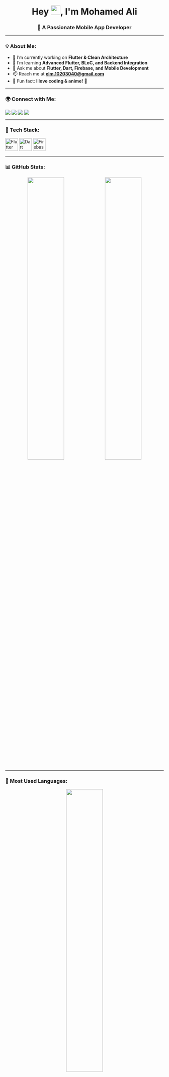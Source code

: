 

<h1 align="center">Hey <img src="https://media.giphy.com/media/hvRJCLFzcasrR4ia7z/giphy.gif" width="30px"/>, I'm Mohamed Ali</h1>
<h3 align="center">🚀 A Passionate Mobile App Developer</h3>

---

### 💡 About Me:
- 🔭 I’m currently working on **Flutter & Clean Architecture**
- 🌱 I’m learning **Advanced Flutter, BLoC, and Backend Integration**
- 💬 Ask me about **Flutter, Dart, Firebase, and Mobile Development**
- 📫 Reach me at **[elm.10203040@gmail.com](mailto:your-email@example.com)**  
- 🎯 Fun fact: **I love coding & anime!** 🎥

---

### 🌍 Connect with Me:
<p align="left">
<a href="https://www.linkedin.com/in/mohamed-ali-7x/" target="_blank">
  <img align="center" src="https://img.shields.io/badge/LinkedIn-0077B5?style=for-the-badge&logo=linkedin&logoColor=white" />
</a>
<a href="https://www.facebook.com/MOMO7ALIX" target="_blank">
  <img align="center" src="https://img.shields.io/badge/Facebook-1877F2?style=for-the-badge&logo=facebook&logoColor=white" />
</a>
<a href="https://x.com/MOMO7XALI" target="_blank">
  <img align="center" src="https://img.shields.io/badge/Twitter-1DA1F2?style=for-the-badge&logo=twitter&logoColor=white" />
</a>
<a href="https://github.com/MOMO7ALI" target="_blank">
  <img align="center" src="https://img.shields.io/badge/GitHub-181717?style=for-the-badge&logo=github&logoColor=white" />
</a>
</p>

---

### 🚀 Tech Stack:
<p align="left">
  <img src="https://cdn.jsdelivr.net/gh/devicons/devicon/icons/flutter/flutter-original.svg" alt="Flutter" width="40" height="40"/>
  <img src="https://cdn.jsdelivr.net/gh/devicons/devicon/icons/dart/dart-original.svg" alt="Dart" width="40" height="40"/>
  <img src="https://cdn.jsdelivr.net/gh/devicons/devicon/icons/firebase/firebase-plain.svg" alt="Firebase" width="40" height="40"/>

</p>

---

### 📊 GitHub Stats:
<p align="center">
  <img src="https://github-readme-stats.vercel.app/api?username=MOMO7ALI&show_icons=true&theme=radical&hide_border=true" width="48%" />
  <img src="https://github-readme-streak-stats.herokuapp.com/?user=MOMO7ALI&theme=radical&hide_border=true" width="48%" />
</p>

---

### 🚀 Most Used Languages:
<p align="center">
  <img src="https://github-readme-stats.vercel.app/api/top-langs/?username=MOMO7ALI&layout=compact&theme=radical&hide_border=true" width="48%" />
</p>

---

### 🎯 Contribution Graph:
<p align="center">
  <img src="https://activity-graph.herokuapp.com/graph?username=MOMO7ALI&theme=radical&hide_border=true" />
</p>

---

### 📊 Profile Views:
<p align="left">
  <img src="https://komarev.com/ghpvc/?username=MOMO7ALI&label=Profile%20Views&color=0e75b6&style=flat" />
</p>

---

### 🎬 Random Anime GIF:
<p align="center">
  <img src="https://media.giphy.com/media/ZVik7pBtu9dNS/giphy.gif" width="500"/>
</p>

